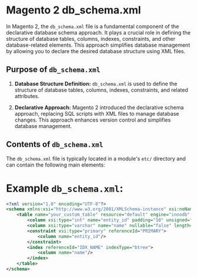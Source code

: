 # Magento 2 db_schema.xml

In Magento 2, the `db_schema.xml` file is a fundamental component of the declarative database schema approach. It plays a crucial role in defining the structure of database tables, columns, indexes, constraints, and other database-related elements. This approach simplifies database management by allowing you to declare the desired database structure using XML files.

## Purpose of `db_schema.xml`

1. **Database Structure Definition:** `db_schema.xml` is used to define the structure of database tables, columns, indexes, constraints, and related attributes.

2. **Declarative Approach:** Magento 2 introduced the declarative schema approach, replacing SQL scripts with XML files to manage database changes. This approach enhances version control and simplifies database management.

## Contents of `db_schema.xml`

The `db_schema.xml` file is typically located in a module's `etc/` directory and can contain the following main elements:

# Example `db_schema.xml`:


```xml
<?xml version="1.0" encoding="UTF-8"?>
<schema xmlns:xsi="http://www.w3.org/2001/XMLSchema-instance" xsi:noNamespaceSchemaLocation="urn:magento:framework:Setup/Declaration/Schema/etc/schema.xsd">
    <table name="your_custom_table" resource="default" engine="innodb" comment="Custom Table">
        <column xsi:type="int" name="entity_id" padding="10" unsigned="true" nullable="false" identity="true" comment="Entity ID"/>
        <column xsi:type="varchar" name="name" nullable="false" length="255" comment="Name"/>
        <constraint xsi:type="primary" referenceId="PRIMARY">
            <column name="entity_id"/>
        </constraint>
        <index referenceId="IDX_NAME" indexType="btree">
            <column name="name"/>
        </index>
    </table>
</schema>

```
